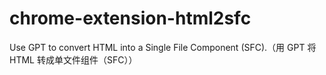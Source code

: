# chrome-extension-html2sfc
Use GPT to convert HTML into a Single File Component (SFC).（用 GPT 将 HTML 转成单文件组件（SFC））
